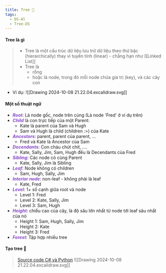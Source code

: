```yaml
---
title: Tree 🌳
tags:
  - DS-Al
  - Tree-DS
---
```

#### Tree là gì
> - Tree là một cấu trúc dữ liệu lưu trữ dữ liệu theo thứ bậc (hierarchically) thay vì tuyến tính (linear) - chẳng hạn như [[Linked List]]
> - Tree là
> 	- rỗng
> 	- hoặc là node, trong đó mỗi node chứa giá trị (key), và các cây con

- Ví dụ:
	![[Drawing 2024-10-08 21.22.04.excalidraw.svg]]
#### Một số thuật ngữ
- ***<span style="color:rgb(135, 70, 200)">Root***:</span> Là node gốc, node trên cùng (Là node 'Fred' ở ví dụ trên)
- ***<span style="color:rgb(135, 70, 200)">Child*** </span>là con trực tiếp của một Parent:
	- Kate là parent của Sam và Hugh
	- Sam và Hugh là child (children  :>) của Kate
- <span style="color:rgb(135, 70, 200)">***Ancestors***</span>: parent, parent của parent, ...
	- Fred và Kate là Ancestor của Sam
- <span style="color:rgb(135, 70, 200)">***Decendants***</span>: Con cháu chút chít, ....
	- Kate, Sally, Jim, Sam, Hugh đều là Decendants của Fred
- <span style="color:rgb(135, 70, 200)">***Sibling***</span>: Các node có cùng Parent
	- Kate, Sally, Jim là Sibling
- <span style="color:rgb(135, 70, 200)">***Leaf***</span>: Node không có children
	- Sam, Hugh, Sally, Jim
- <span style="color:rgb(135, 70, 200)">***Interior node***</span>: non-leaf - không phải là leaf
	- Kate, Fred
- <span style="color:rgb(135, 70, 200)">***Level***</span>: 1+ số cạnh giữa root và node
	- Level 1: Fred
	- Level 2: Kate, Sally, Jim
	- Level 3: Sam, Hugh
- <span style="color:rgb(135, 70, 200)">***Height***</span>: chiều cao của cây, là độ sâu lớn nhất từ node tới leaf sâu nhất của nó
	- Height 1: Sam, Hugh, Sally, Jim
	- Height 2: Kate
	- Height 3: Fred
- <span style="color:rgb(135, 70, 200)">***Forest***</span>: Tập hợp nhiều tree

#### Tạo tree 🌱
> [Source code C# và Python](https://github.com/HoangDucHiep/Coursera---Data-Structures-and-Algorithms-Specialization/tree/main/Data_Structures/data_structure_implementations/tree)
![[Drawing 2024-10-08 21.22.04.excalidraw.svg]]